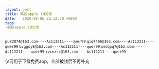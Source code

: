 ```yaml
---
layout: post
title: 韩区apple id分享
date:   2020-08-06 22:12:30 +0800
tags:
-韩区apple id分享
---
```




`pu82874@163.com----As113311----qwer99`
`qiq7466@163.com----As113311----qwer99`
`bvggoy8@163.com----As112211----qwer99`
`oedqpq7@163.com----As112211----qwer99`
`rzcezrz@163.com----As112211----qwer99`

仅可用于下载免费app，全部被锁后不再补充